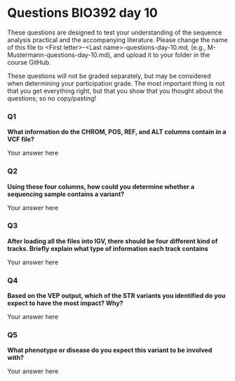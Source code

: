 
# Questions BIO392 day 10
These questions are designed to test your understanding of the sequence analysis practical and the accompanying literature. Please change the name of this file to \<First letter\>-\<Last name\>-questions-day-10.md, (e.g., M-Mustermann-questions-day-10.md), and upload it to your folder in the course GitHub.

These questions will not be graded separately, but may be considered when determining your participation grade. The most important thing is not that you get everything right, but that you show that you thought about the questions; so no copy/pasting!

### Q1
**What information do the CHROM, POS, REF, and ALT columns contain in a VCF file?**

Your answer here

### Q2
**Using these four columns, how could you determine whether a sequencing sample contains a variant?**

Your answer here

### Q3
**After loading all the files into IGV, there should be four different kind of tracks. Briefly explain what type of information each track contains**

Your answer here

### Q4
**Based on the VEP output, which of the STR variants you identified do you expect to have the most impact? Why?**

Your answer here

### Q5
**What phenotype or disease do you expect this variant to be involved with?**

Your answer here
